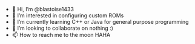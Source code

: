 - 👋 Hi, I’m @blastoise1433
- 👀 I’m interested in configuring custom ROMs
- 🌱 I’m currently learning C++ or Java for general purpose programming
- 💞️ I’m looking to collaborate on nothing :)
- 📫 How to reach me to the moon HAHA

<!---
blastoise1433/blastoise1433 is a ✨ special ✨ repository because its `README.md` (this file) appears on your GitHub profile.
You can click the Preview link to take a look at your changes.
--->
